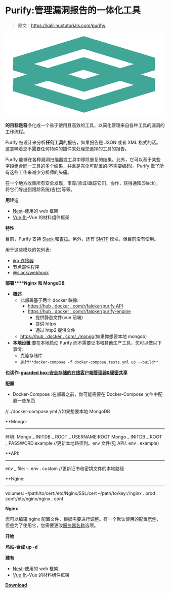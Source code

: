 # Purify:管理漏洞报告的一体化工具

> 原文：<https://kalilinuxtutorials.com/purify/>

[![Purify : All-In-One Tool For Managing Vulnerability Reports](img//8f21d968ecc1f9d94efb9e38ebd02cf8.png "Purify : All-In-One Tool For Managing Vulnerability Reports")](https://1.bp.blogspot.com/-HcuaME-2FDE/XtSfbxDFOrI/AAAAAAAAGik/qAnlL6qVV8ULSc6c_Tz1d6ndIoeBktP1gCLcBGAsYHQ/s1600/Purify%25281%2529.png)

**的目标是将**净化成一个易于使用且高效的工具，以简化管理来自各种工具的漏洞的工作流程。

Purify 被设计来分析**任何工具**的报告，如果报告是 JSON 或者 XML 格式的话。这意味着您不需要任何特殊的插件来处理您选择的工具的报告。

Purify 能够在各种漏洞扫描器或工具中移除重复的结果。此外，它可以基于某些字段组合同一工具的多个结果，并且是完全可配置的(不需要编码)。Purify 做了所有这些工作来减少分析师的头痛。

在一个地方收集所有安全发现，审查/验证/跟踪它们，协作，获得通知(Slack)，将它们导出到跟踪系统(吉拉)等等。

**用**建造

*   [Nest](https://github.com/nestjs/nest)–使用的 web 框架
*   [Vue 化](https://github.com/vuetifyjs/vuetify)–Vue 的材料组件框架

**特性**

目前，Purify 支持 [Slack](/purify/plugins/slack) 和[吉拉](/purify/plugins/jira)。另外，还有 [SMTP](/purify/plugins/email) 模块，但目前没有使用。

用于这些模块的包列表:

*   [jira 连接器](https://www.npmjs.com/package/jira-connector)
*   [节点邮件程序](https://www.npmjs.com/package/nodemailer)
*   [@slack/webhook](https://www.npmjs.com/package/@slack/webhook)

**部署****Nginx 和 MongoDB**

*   **概述**
    *   此部署基于两个 docker 映像:
        *   [https://hub . docker . com/r/faloker/purify API](https://hub.docker.com/r/faloker/purify-api)
        *   [https://hub . docker . com/r/faloker/purify-engine](https://hub.docker.com/r/faloker/purify-nginx)
            *   提供静态文件(vue 前端)
            *   提供 https
            *   通过 http2 提供文件
    *   [https://hub . docker . com/_/mongo](https://hub.docker.com/_/mongo)(如果你想要本地 mongob)
*   **本地设置**:要在本地启动 Purify 而不需要证书和其他生产工具，您可以做以下事情:
    *   克隆存储库
    *   运行`**docker-compose -f docker-compose.tests.yml up --build**`

**也读作-[guarded box:安全存储的在线客户端管理器&秘密共享](https://kalilinuxtutorials.com/guardedbox/)**

**配置**

*   Docker-Compose :在部署之前，你可能需要在 Docker-Compose 文件中配置一些东西

// ./docker-compose.yml
//如果想要本地 MongoDB

**Mongo:
* * * * * * * ***
环境:
Mongo _ INITDB _ ROOT _ USERNAME:ROOT
Mongo _ INITDB _ ROOT _ PASSWORD:example
//更新本地路径到。env 文件(见 API/. env . example)

**API:
* * * ****
env _ file:
-. env . custom
//更新证书和密钥文件的本地路径

**Nginx:
* * * * * * * * ***
volumes:
–/path/to/cert:/etc/Nginx/SSL/cert
–/path/to/key://nginx . prod . conf:/etc/nginx/nginx . conf

**Nginx**

您可以编辑 nginx 配置文件，根据需要进行调整。有一个默认使用的配置[示例](https://github.com/faloker/purify/blob/master/nginx/nginx.prod.conf)，但是为了使用它，您需要更改[服务器名称](https://github.com/faloker/purify/blob/master/nginx/nginx.prod.conf#L25)选项。

**开始**

**坞站-合成 up -d**

**建有**

*   [Nest](https://github.com/nestjs/nest)–使用的 web 框架
*   [Vue 化](https://github.com/vuetifyjs/vuetify)–Vue 的材料组件框架

[**Download**](https://github.com/faloker/purify)